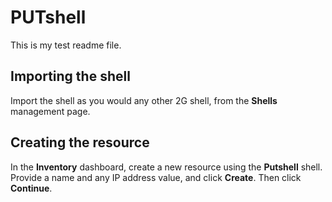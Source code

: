 
# PUTshell


This is my test readme file.

## Importing the shell

Import the shell as you would any other 2G shell, from the **Shells** management page.

## Creating the resource

In the **Inventory** dashboard, create a new resource using the **Putshell** shell. Provide a name and any IP address value, and click **Create**. Then click **Continue**.
